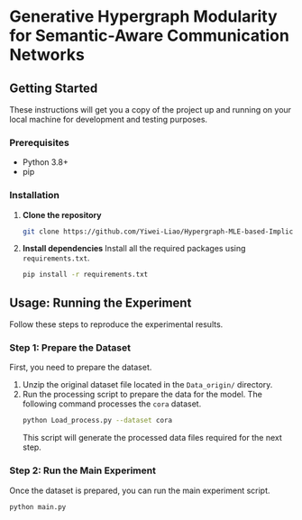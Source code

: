 # Generative Hypergraph Modularity for Semantic-Aware Communication Networks



## Getting Started

These instructions will get you a copy of the project up and running on your local machine for development and testing purposes.

### Prerequisites

*   Python 3.8+
*   pip

### Installation

1.  **Clone the repository**
    ```bash
    git clone https://github.com/Yiwei-Liao/Hypergraph-MLE-based-Implicit-Semantic-Recovery-for-Semantic-Communication.git
    ```

2.  **Install dependencies**
    Install all the required packages using `requirements.txt`.
    ```bash
    pip install -r requirements.txt
    ```

## Usage: Running the Experiment

Follow these steps to reproduce the experimental results.

### Step 1: Prepare the Dataset

First, you need to prepare the dataset.

1.  Unzip the original dataset file located in the `Data_origin/` directory.
2.  Run the processing script to prepare the data for the model. The following command processes the `cora` dataset.
    ```bash
    python Load_process.py --dataset cora
    ```
    This script will generate the processed data files required for the next step.

### Step 2: Run the Main Experiment

Once the dataset is prepared, you can run the main experiment script.

```bash
python main.py

